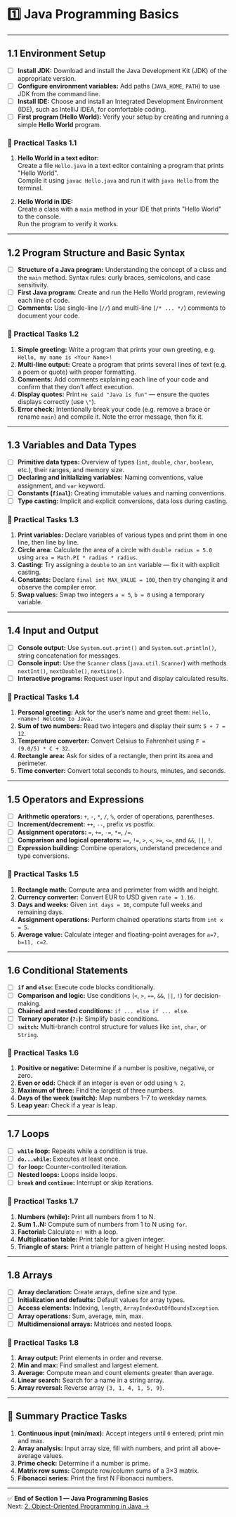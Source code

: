 # 1️⃣ Java Programming Basics

---

## 1.1 Environment Setup

- [ ] **Install JDK:** Download and install the Java Development Kit (JDK) of the appropriate version.
- [ ] **Configure environment variables:** Add paths (`JAVA_HOME`, `PATH`) to use JDK from the command line.
- [ ] **Install IDE:** Choose and install an Integrated Development Environment (IDE), such as IntelliJ IDEA, for comfortable coding.
- [ ] **First program (Hello World):** Verify your setup by creating and running a simple **Hello World** program.

### 🧩 Practical Tasks 1.1

1. **Hello World in a text editor:**  
   Create a file `Hello.java` in a text editor containing a program that prints "Hello World".  
   Compile it using `javac Hello.java` and run it with `java Hello` from the terminal.

2. **Hello World in IDE:**  
   Create a class with a `main` method in your IDE that prints "Hello World" to the console.  
   Run the program to verify it works.

---

## 1.2 Program Structure and Basic Syntax

- [ ] **Structure of a Java program:** Understanding the concept of a class and the `main` method. Syntax rules: curly braces, semicolons, and case sensitivity.
- [ ] **First Java program:** Create and run the Hello World program, reviewing each line of code.
- [ ] **Comments:** Use single-line (`//`) and multi-line (`/* ... */`) comments to document your code.

### 🧩 Practical Tasks 1.2

1. **Simple greeting:** Write a program that prints your own greeting, e.g. `Hello, my name is <Your Name>!`
2. **Multi-line output:** Create a program that prints several lines of text (e.g. a poem or quote) with proper formatting.
3. **Comments:** Add comments explaining each line of your code and confirm that they don’t affect execution.
4. **Display quotes:** Print `He said "Java is fun"` — ensure the quotes displays correctly (use `\"`).
5. **Error check:** Intentionally break your code (e.g. remove a brace or rename `main`) and compile it. Note the error message, then fix it.

---

## 1.3 Variables and Data Types

- [ ] **Primitive data types:** Overview of types (`int`, `double`, `char`, `boolean`, etc.), their ranges, and memory size.
- [ ] **Declaring and initializing variables:** Naming conventions, value assignment, and `var` keyword.
- [ ] **Constants (`final`):** Creating immutable values and naming conventions.
- [ ] **Type casting:** Implicit and explicit conversions, data loss during casting.

### 🧩 Practical Tasks 1.3

1. **Print variables:** Declare variables of various types and print them in one line, then line by line.
2. **Circle area:** Calculate the area of a circle with `double radius = 5.0` using `area = Math.PI * radius * radius`.
3. **Casting:** Try assigning a `double` to an `int` variable — fix it with explicit casting.
4. **Constants:** Declare `final int MAX_VALUE = 100`, then try changing it and observe the compiler error.
5. **Swap values:** Swap two integers `a = 5`, `b = 8` using a temporary variable.

---

## 1.4 Input and Output

- [ ] **Console output:** Use `System.out.print()` and `System.out.println()`, string concatenation for messages.
- [ ] **Console input:** Use the `Scanner` class (`java.util.Scanner`) with methods `nextInt()`, `nextDouble()`, `nextLine()`.
- [ ] **Interactive programs:** Request user input and display calculated results.

### 🧩 Practical Tasks 1.4

1. **Personal greeting:** Ask for the user’s name and greet them: `Hello, <name>! Welcome to Java.`
2. **Sum of two numbers:** Read two integers and display their sum: `5 + 7 = 12`.
3. **Temperature converter:** Convert Celsius to Fahrenheit using `F = (9.0/5) * C + 32`.
4. **Rectangle area:** Ask for sides of a rectangle, then print its area and perimeter.
5. **Time converter:** Convert total seconds to hours, minutes, and seconds.

---

## 1.5 Operators and Expressions

- [ ] **Arithmetic operators:** `+`, `-`, `*`, `/`, `%`, order of operations, parentheses.
- [ ] **Increment/decrement:** `++`, `--`, prefix vs postfix.
- [ ] **Assignment operators:** `=`, `+=`, `-=`, `*=`, `/=`.
- [ ] **Comparison and logical operators:** `==`, `!=`, `>`, `<`, `>=`, `<=`, and `&&`, `||`, `!`.
- [ ] **Expression building:** Combine operators, understand precedence and type conversions.

### 🧩 Practical Tasks 1.5

1. **Rectangle math:** Compute area and perimeter from width and height.
2. **Currency converter:** Convert EUR to USD given `rate = 1.16`.
3. **Days and weeks:** Given `int days = 16`, compute full weeks and remaining days.
4. **Assignment operations:** Perform chained operations starts from `int x = 5`.
5. **Average value:** Calculate integer and floating-point averages for `a=7, b=11, c=2`.

---

## 1.6 Conditional Statements

- [ ] **`if` and `else`:** Execute code blocks conditionally.
- [ ] **Comparison and logic:** Use conditions (`<`, `>`, `==`, `&&`, `||`, `!`) for decision-making.
- [ ] **Chained and nested conditions:** `if ... else if ... else`.
- [ ] **Ternary operator (`?:`):** Simplify basic conditions.
- [ ] **`switch`:** Multi-branch control structure for values like `int`, `char`, or `String`.

### 🧩 Practical Tasks 1.6

1. **Positive or negative:** Determine if a number is positive, negative, or zero.
2. **Even or odd:** Check if an integer is even or odd using `% 2`.
3. **Maximum of three:** Find the largest of three numbers.
4. **Days of the week (switch):** Map numbers 1–7 to weekday names.
5. **Leap year:** Check if a year is leap.

---

## 1.7 Loops

- [ ] **`while` loop:** Repeats while a condition is true.
- [ ] **`do...while`:** Executes at least once.
- [ ] **`for` loop:** Counter-controlled iteration.
- [ ] **Nested loops:** Loops inside loops.
- [ ] **`break` and `continue`:** Interrupt or skip iterations.

### 🧩 Practical Tasks 1.7

1. **Numbers (while):** Print all numbers from 1 to N.
2. **Sum 1..N:** Compute sum of numbers from 1 to N using `for`.
3. **Factorial:** Calculate `n!` with a loop.
4. **Multiplication table:** Print table for a given integer.
5. **Triangle of stars:** Print a triangle pattern of height H using nested loops.

---

## 1.8 Arrays

- [ ] **Array declaration:** Create arrays, define size and type.
- [ ] **Initialization and defaults:** Default values for array types.
- [ ] **Access elements:** Indexing, `length`, `ArrayIndexOutOfBoundsException`.
- [ ] **Array operations:** Sum, average, min, max.
- [ ] **Multidimensional arrays:** Matrices and nested loops.

### 🧩 Practical Tasks 1.8

1. **Array output:** Print elements in order and reverse.
2. **Min and max:** Find smallest and largest element.
3. **Average:** Compute mean and count elements greater than average.
4. **Linear search:** Search for a name in a string array.
5. **Array reversal:** Reverse array `{3, 1, 4, 1, 5, 9}`.

---

## 🧠 Summary Practice Tasks

1. **Continuous input (min/max):** Accept integers until `0` entered; print min and max.
2. **Array analysis:** Input array size, fill with numbers, and print all above-average values.
3. **Prime check:** Determine if a number is prime.
4. **Matrix row sums:** Compute row/column sums of a 3×3 matrix.
5. **Fibonacci series:** Print the first N Fibonacci numbers.

---

✅ **End of Section 1 — Java Programming Basics**  
Next: [2. Object-Oriented Programming in Java →](./2_object_oriented_programming.md)
